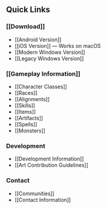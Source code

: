 ## Quick Links

### [[Download]]

* [[Android Version]]
* [[iOS Version]] — Works on macOS
* [[Modern Windows Version]]
* [[Legacy Windows Version]]

### [[Gameplay Information]]

* [[Character Classes]]
* [[Races]]
* [[Alignments]]
* [[Skills]]
* [[Items]]
* [[Artifacts]]
* [[Spells]]
* [[Monsters]]

### Development

* [[Development Information]]
* [[Art Contribution Guidelines]]

### Contact

* [[Communities]]
* [[Contact Information]]
